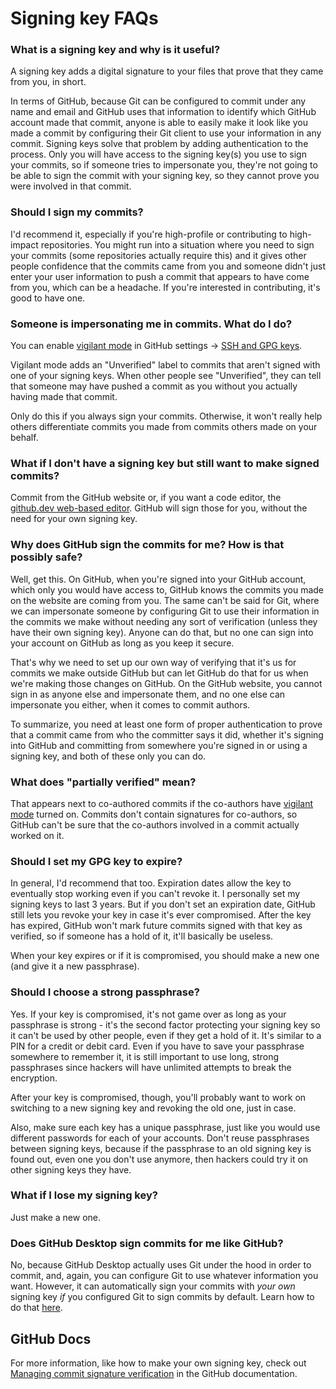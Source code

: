 # Signing key FAQs

### What is a signing key and why is it useful?

A signing key adds a digital signature to your files that prove that they came from you, in short.

In terms of GitHub, because Git can be configured to commit under any name and email and GitHub uses that information to identify which GitHub account made that commit, anyone is able to easily make it look like you made a commit by configuring their Git client to use your information in any commit. Signing keys solve that problem by adding authentication to the process. Only you will have access to the signing key(s) you use to sign your commits, so if someone tries to impersonate you, they're not going to be able to sign the commit with your signing key, so they cannot prove you were involved in that commit.

### Should I sign my commits?

I'd recommend it, especially if you're high-profile or contributing to high-impact repositories. You might run into a situation where you need to sign your commits (some repositories actually require this) and it gives other people confidence that the commits came from you and someone didn't just enter your user information to push a commit that appears to have come from you, which can be a headache. If you're interested in contributing, it's good to have one.

### Someone is impersonating me in commits. What do I do?

You can enable [vigilant mode](https://docs.github.com/github/authenticating-to-github/displaying-verification-statuses-for-all-of-your-commits) in GitHub settings → [SSH and GPG keys](https://github.com/settings/keys).

Vigilant mode adds an "Unverified" label to commits that aren't signed with one of your signing keys. When other people see "Unverified", they can tell that someone may have pushed a commit as you without you actually having made that commit.

Only do this if you always sign your commits. Otherwise, it won't really help others differentiate commits you made from commits others made on your behalf.

### What if I don't have a signing key but still want to make signed commits?

Commit from the GitHub website or, if you want a code editor, the [github.dev web-based editor](https://docs.github.com/en/codespaces/the-githubdev-web-based-editor). GitHub will sign those for you, without the need for your own signing key.

### Why does GitHub sign the commits for me? How is that possibly safe?

Well, get this. On GitHub, when you're signed into your GitHub account, which only you would have access to, GitHub knows the commits you made on the website are coming from you. The same can't be said for Git, where we can impersonate someone by configuring Git to use their information in the commits we make without needing any sort of verification (unless they have their own signing key). Anyone can do that, but no one can sign into your account on GitHub as long as you keep it secure.

That's why we need to set up our own way of verifying that it's us for commits we make outside GitHub but can let GitHub do that for us when we're making those changes on GitHub. On the GitHub website, you cannot sign in as anyone else and impersonate them, and no one else can impersonate you either, when it comes to commit authors.

To summarize, you need at least one form of proper authentication to prove that a commit came from who the committer says it did, whether it's signing into GitHub and committing from somewhere you're signed in or using a signing key, and both of these only you can do.

### What does "partially verified" mean?

That appears next to co-authored commits if the co-authors have [vigilant mode](https://docs.github.com/github/authenticating-to-github/displaying-verification-statuses-for-all-of-your-commits) turned on. Commits don't contain signatures for co-authors, so GitHub can't be sure that the co-authors involved in a commit actually worked on it.

### Should I set my GPG key to expire?

In general, I'd recommend that too. Expiration dates allow the key to eventually stop working even if you can't revoke it. I personally set my signing keys to last 3 years. But if you don't set an expiration date, GitHub still lets you revoke your key in case it's ever compromised. After the key has expired, GitHub won't mark future commits signed with that key as verified, so if someone has a hold of it, it'll basically be useless.

When your key expires or if it is compromised, you should make a new one (and give it a new passphrase).

### Should I choose a strong passphrase?

Yes. If your key is compromised, it's not game over as long as your passphrase is strong - it's the second factor protecting your signing key so it can't be used by other people, even if they get a hold of it. It's similar to a PIN for a credit or debit card. Even if you have to save your passphrase somewhere to remember it, it is still important to use long, strong passphrases since hackers will have unlimited attempts to break the encryption.

After your key is compromised, though, you'll probably want to work on switching to a new signing key and revoking the old one, just in case.

Also, make sure each key has a unique passphrase, just like you would use different passwords for each of your accounts. Don't reuse passphrases between signing keys, because if the passphrase to an old signing key is found out, even one you don't use anymore, then hackers could try it on other signing keys they have.

### What if I lose my signing key?

Just make a new one.

### Does GitHub Desktop sign commits for me like GitHub?

No, because GitHub Desktop actually uses Git under the hood in order to commit, and, again, you can configure Git to use whatever information you want. However, it can automatically sign your commits with _your own_ signing key _if_ you configured Git to sign commits by default. Learn how to do that [here](https://docs.github.com/en/authentication/managing-commit-signature-verification/signing-commits).

## GitHub Docs

For more information, like how to make your own signing key, check out [Managing commit signature verification](https://docs.github.com/en/authentication/managing-commit-signature-verification) in the GitHub documentation.
